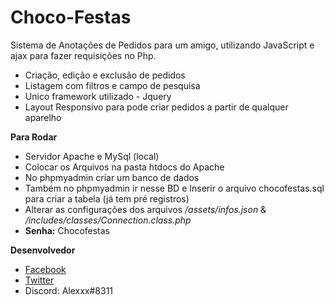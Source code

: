 # Choco-Festas
Sistema de Anotações de Pedidos para um amigo, utilizando JavaScript e ajax para fazer requisições no Php.
- Criação, edição e exclusão de pedidos
- Listagem com filtros e campo de pesquisa
- Unico framework utilizado - Jquery
- Layout Responsivo para pode criar pedidos a partir de qualquer aparelho

**Para Rodar**
- Servidor Apache e MySql (local)
- Colocar os Arquivos na pasta htdocs do Apache
- No phpmyadmin criar um banco de dados
- Também no phpmyadmin ir nesse BD e Inserir o arquivo chocofestas.sql para criar a tabela (já tem pré registros)
- Alterar as configurações dos arquivos */assets/infos.json* & */includes/classes/Connection.class.php*
- **Senha:** Chocofestas

**Desenvolvedor**
- [Facebook](https://www.facebook.com/alex.djonata.52)
- [Twitter](https://twitter.com/AlexDjonata)
- Discord: Alexxx#8311
